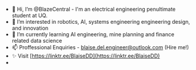 - 👋 Hi, I’m @BlazeCentral - I'm an electrical engineering penultimate student at UQ.
- 👀 I’m interested in robotics, AI, systems engineering engineering design, and innovation
- 🌱 I’m currently learning AI engineering, mine planning and finance related data science
- 📫 Proffessional Enquiries - blaise.del.engineer@outlook.com (Hire me!)
- ✨ Visit [https://linktr.ee/BlaiseDD](https://linktr.ee/BlaiseDD)
- 
  
<!---
BlazeCentral/BlazeCentral is a ✨ special ✨ repository because its `README.md` (this file) appears on your GitHub profile.
You can click the Preview link to take a look at your changes.
--->
